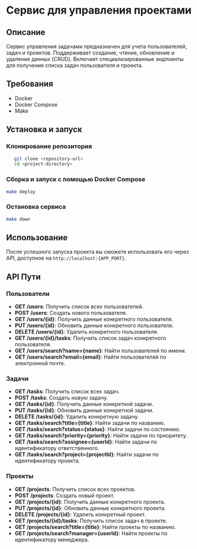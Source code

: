 # Сервис для управления проектами

## Описание
Сервис управления задачами предназначен для учета пользователей, задач и проектов. Поддерживает создание, чтение, обновление и удаление данных (CRUD). Включает специализированные эндпоинты для получения списка задач пользователя и проекта.
## Требования
- Docker
- Docker Compose
- Make

## Установка и запуск

### Клонирование репозитория
```sh
   git clone <repository-url>
   cd <project-directory>
```


### Сборка и запуск с помощью Docker Compose
```sh
make deploy
```
### Остановка сервиса
```sh
make down
```

## Использование

После успешного запуска проекта вы сможете использовать его через API, доступное на `http://localhost:{APP_PORT}`.

## API Пути

### Пользователи

- **GET /users**: Получить список всех пользователей.
- **POST /users**: Создать нового пользователя.
- **GET /users/{id}**: Получить данные конкретного пользователя.
- **PUT /users/{id}**: Обновить данные конкретного пользователя.
- **DELETE /users/{id}**: Удалить конкретного пользователя.
- **GET /users/{id}/tasks**: Получить список задач конкретного пользователя.
- **GET /users/search?name={name}**: Найти пользователей по имени.
- **GET /users/search?email={email}**: Найти пользователей по электронной почте.

### Задачи

- **GET /tasks**: Получить список всех задач.
- **POST /tasks**: Создать новую задачу.
- **GET /tasks/{id}**: Получить данные конкретной задачи.
- **PUT /tasks/{id}**: Обновить данные конкретной задачи.
- **DELETE /tasks/{id}**: Удалить конкретную задачу.
- **GET /tasks/search?title={title}**: Найти задачи по названию.
- **GET /tasks/search?status={status}**: Найти задачи по состоянию.
- **GET /tasks/search?priority={priority}**: Найти задачи по приоритету.
- **GET /tasks/search?assignee={userId}**: Найти задачи по идентификатору ответственного.
- **GET /tasks/search?project={projectId}**: Найти задачи по идентификатору проекта.

### Проекты

- **GET /projects**: Получить список всех проектов.
- **POST /projects**: Создать новый проект.
- **GET /projects/{id}**: Получить данные конкретного проекта.
- **PUT /projects/{id}**: Обновить данные конкретного проекта.
- **DELETE /projects/{id}**: Удалить конкретный проект.
- **GET /projects/{id}/tasks**: Получить список задач в проекте.
- **GET /projects/search?title={title}**: Найти проекты по названию.
- **GET /projects/search?manager={userId}**: Найти проекты по идентификатору менеджера.